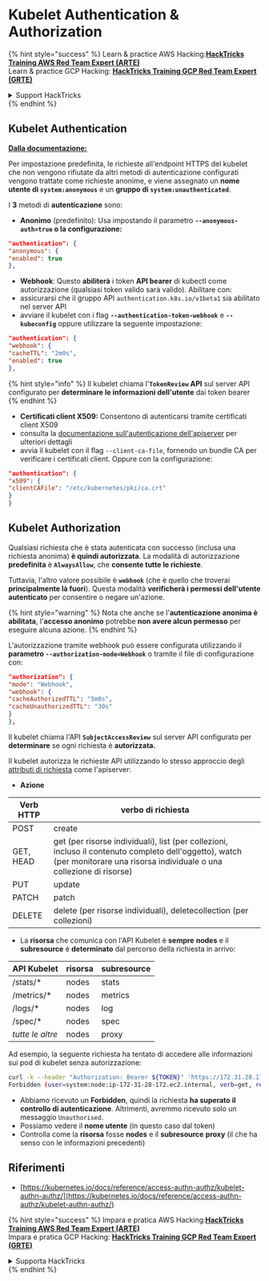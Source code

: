 # Kubelet Authentication & Authorization

{% hint style="success" %}
Learn & practice AWS Hacking:<img src="../../../.gitbook/assets/image (1).png" alt="" data-size="line">[**HackTricks Training AWS Red Team Expert (ARTE)**](https://training.hacktricks.xyz/courses/arte)<img src="../../../.gitbook/assets/image (1).png" alt="" data-size="line">\
Learn & practice GCP Hacking: <img src="../../../.gitbook/assets/image (2).png" alt="" data-size="line">[**HackTricks Training GCP Red Team Expert (GRTE)**<img src="../../../.gitbook/assets/image (2).png" alt="" data-size="line">](https://training.hacktricks.xyz/courses/grte)

<details>

<summary>Support HackTricks</summary>

* Check the [**subscription plans**](https://github.com/sponsors/carlospolop)!
* **Join the** 💬 [**Discord group**](https://discord.gg/hRep4RUj7f) or the [**telegram group**](https://t.me/peass) or **follow** us on **Twitter** 🐦 [**@hacktricks\_live**](https://twitter.com/hacktricks\_live)**.**
* **Share hacking tricks by submitting PRs to the** [**HackTricks**](https://github.com/carlospolop/hacktricks) and [**HackTricks Cloud**](https://github.com/carlospolop/hacktricks-cloud) github repos.

</details>
{% endhint %}

## Kubelet Authentication <a href="#kubelet-authentication" id="kubelet-authentication"></a>

[**Dalla documentazione:**](https://kubernetes.io/docs/reference/access-authn-authz/kubelet-authn-authz/)

Per impostazione predefinita, le richieste all'endpoint HTTPS del kubelet che non vengono rifiutate da altri metodi di autenticazione configurati vengono trattate come richieste anonime, e viene assegnato un **nome utente di `system:anonymous`** e un **gruppo di `system:unauthenticated`**.

I **3** metodi di **autenticazione** sono:

* **Anonimo** (predefinito): Usa impostando il parametro **`--anonymous-auth=true` o la configurazione:**
```json
"authentication": {
"anonymous": {
"enabled": true
},
```
* **Webhook**: Questo **abiliterà** i token **API bearer** di kubectl come autorizzazione (qualsiasi token valido sarà valido). Abilitare con:
* assicurarsi che il gruppo API `authentication.k8s.io/v1beta1` sia abilitato nel server API
* avviare il kubelet con i flag **`--authentication-token-webhook`** e **`--kubeconfig`** oppure utilizzare la seguente impostazione:
```json
"authentication": {
"webhook": {
"cacheTTL": "2m0s",
"enabled": true
},
```
{% hint style="info" %}
Il kubelet chiama l'**`TokenReview` API** sul server API configurato per **determinare le informazioni dell'utente** dai token bearer
{% endhint %}

* **Certificati client X509:** Consentono di autenticarsi tramite certificati client X509
* consulta la [documentazione sull'autenticazione dell'apiserver](https://kubernetes.io/docs/reference/access-authn-authz/authentication/#x509-client-certs) per ulteriori dettagli
* avvia il kubelet con il flag `--client-ca-file`, fornendo un bundle CA per verificare i certificati client. Oppure con la configurazione:
```json
"authentication": {
"x509": {
"clientCAFile": "/etc/kubernetes/pki/ca.crt"
}
}
```
## Kubelet Authorization <a href="#kubelet-authentication" id="kubelet-authentication"></a>

Qualsiasi richiesta che è stata autenticata con successo (inclusa una richiesta anonima) **è quindi autorizzata**. La modalità di autorizzazione **predefinita** è **`AlwaysAllow`**, che **consente tutte le richieste**.

Tuttavia, l'altro valore possibile è **`webhook`** (che è quello che troverai **principalmente là fuori**). Questa modalità **verificherà i permessi dell'utente autenticato** per consentire o negare un'azione.

{% hint style="warning" %}
Nota che anche se l'**autenticazione anonima è abilitata**, l'**accesso anonimo** potrebbe **non avere alcun permesso** per eseguire alcuna azione.
{% endhint %}

L'autorizzazione tramite webhook può essere configurata utilizzando il **parametro `--authorization-mode=Webhook`** o tramite il file di configurazione con:
```json
"authorization": {
"mode": "Webhook",
"webhook": {
"cacheAuthorizedTTL": "5m0s",
"cacheUnauthorizedTTL": "30s"
}
},
```
Il kubelet chiama l'API **`SubjectAccessReview`** sul server API configurato per **determinare** se ogni richiesta è **autorizzata.**

Il kubelet autorizza le richieste API utilizzando lo stesso approccio degli [attributi di richiesta](https://kubernetes.io/docs/reference/access-authn-authz/authorization/#review-your-request-attributes) come l'apiserver:

* **Azione**

| Verb HTTP  | verbo di richiesta                                                                                                                                                  |
| ---------- | ------------------------------------------------------------------------------------------------------------------------------------------------------------------- |
| POST       | create                                                                                                                                                              |
| GET, HEAD  | get (per risorse individuali), list (per collezioni, incluso il contenuto completo dell'oggetto), watch (per monitorare una risorsa individuale o una collezione di risorse) |
| PUT        | update                                                                                                                                                              |
| PATCH      | patch                                                                                                                                                               |
| DELETE     | delete (per risorse individuali), deletecollection (per collezioni)                                                                                               |

* La **risorsa** che comunica con l'API Kubelet è **sempre** **nodes** e il **subresource** è **determinato** dal percorso della richiesta in arrivo:

| API Kubelet | risorsa | subresource |
| ----------- | ------- | ----------- |
| /stats/\*   | nodes   | stats       |
| /metrics/\* | nodes   | metrics     |
| /logs/\*    | nodes   | log         |
| /spec/\*    | nodes   | spec        |
| _tutte le altre_ | nodes   | proxy       |

Ad esempio, la seguente richiesta ha tentato di accedere alle informazioni sui pod di kubelet senza autorizzazione:
```bash
curl -k --header "Authorization: Bearer ${TOKEN}" 'https://172.31.28.172:10250/pods'
Forbidden (user=system:node:ip-172-31-28-172.ec2.internal, verb=get, resource=nodes, subresource=proxy)
```
* Abbiamo ricevuto un **Forbidden**, quindi la richiesta **ha superato il controllo di autenticazione**. Altrimenti, avremmo ricevuto solo un messaggio `Unauthorised`.
* Possiamo vedere il **nome utente** (in questo caso dal token)
* Controlla come la **risorsa** fosse **nodes** e il **subresource** **proxy** (il che ha senso con le informazioni precedenti)

## Riferimenti

* [https://kubernetes.io/docs/reference/access-authn-authz/kubelet-authn-authz/](https://kubernetes.io/docs/reference/access-authn-authz/kubelet-authn-authz/)

{% hint style="success" %}
Impara e pratica AWS Hacking:<img src="../../../.gitbook/assets/image (1).png" alt="" data-size="line">[**HackTricks Training AWS Red Team Expert (ARTE)**](https://training.hacktricks.xyz/courses/arte)<img src="../../../.gitbook/assets/image (1).png" alt="" data-size="line">\
Impara e pratica GCP Hacking: <img src="../../../.gitbook/assets/image (2).png" alt="" data-size="line">[**HackTricks Training GCP Red Team Expert (GRTE)**<img src="../../../.gitbook/assets/image (2).png" alt="" data-size="line">](https://training.hacktricks.xyz/courses/grte)

<details>

<summary>Supporta HackTricks</summary>

* Controlla i [**piani di abbonamento**](https://github.com/sponsors/carlospolop)!
* **Unisciti al** 💬 [**gruppo Discord**](https://discord.gg/hRep4RUj7f) o al [**gruppo telegram**](https://t.me/peass) o **seguici** su **Twitter** 🐦 [**@hacktricks\_live**](https://twitter.com/hacktricks\_live)**.**
* **Condividi trucchi di hacking inviando PR ai** [**HackTricks**](https://github.com/carlospolop/hacktricks) e [**HackTricks Cloud**](https://github.com/carlospolop/hacktricks-cloud) repos su github.

</details>
{% endhint %}
